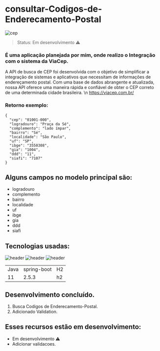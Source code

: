 # consultar-Codigos-de-Enderecamento-Postal
![cep](https://github.com/JoaoEduardoFM/consultar-Codigos-de-Enderecamento-Postal/assets/90796699/7f94aa56-ae6d-46d7-a55e-daa731acab08)

 > Status: Em desenvolvimento ⚠️


### É uma aplicação planejada por mim, onde realizo o Integração com o sistema da ViaCep.
A API de busca de CEP foi desenvolvida com o objetivo de simplificar a integração de sistemas e aplicativos que necessitam de informações de endereçamento postal. Com uma base de dados abrangente e atualizada, nossa API oferece uma maneira rápida e confiável de obter o CEP correto de uma determinada cidade brasileira. \n
https://viacep.com.br/

### Retorno exemplo:

    {
      "cep": "01001-000",
      "logradouro": "Praça da Sé",
      "complemento": "lado ímpar",
      "bairro": "Sé",
      "localidade": "São Paulo",
      "uf": "SP",
      "ibge": "3550308",
      "gia": "1004",
      "ddd": "11",
      "siafi": "7107"
    }
     
## Alguns campos no modelo principal são:

+ logradouro 
+ complemento
+ bairro
+ localidade
+ uf
+ ibge
+ gia
+ ddd
+ siafi
	
## Tecnologias usadas:
![header](https://user-images.githubusercontent.com/90796699/228732700-385f1245-70e2-4afa-8fcb-3838c43cc3d1.png)
![header](https://user-images.githubusercontent.com/90796699/228732963-6bafac5b-bb12-4e8d-b72a-47b3798f7bc3.png)
![header](https://user-images.githubusercontent.com/90796699/229381110-73a2592a-5e58-4948-ae38-a179cc119e10.png)
<table>
  <tr>
    <td>Java</td>
    <td>spring-boot</td>
    <td>H2</td>
  </tr>
  <tr>
    <td>11</td>
    <td>2.5.3</td>
    <td>h2</td>
  </tr>
</table>

## Desenvolvimento concluído.

1) Busca Codigos de Enderecamento-Postal.
2) Adicionado Validation.

## Esses recursos estão em desenvolvimento:

- Em desenvolvimento ⚠️
- Adicionar validacoes.
